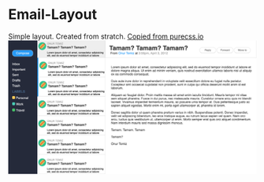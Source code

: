 # Email-Layout

Simple layout. Created from stratch. 
[Copied from purecss.io](https://purecss.io/layouts/email/)
![Screenshot of a blue layout](tamam.png "Screenshot of a layout")
